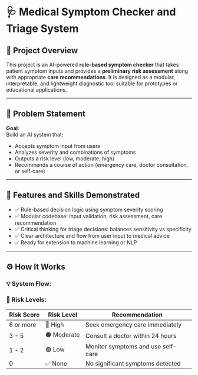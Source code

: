 # 🩺 Medical Symptom Checker and Triage System

## 📌 Project Overview

This project is an AI-powered **rule-based symptom checker** that takes patient symptom inputs and provides a **preliminary risk assessment** along with appropriate **care recommendations**. It is designed as a modular, interpretable, and lightweight diagnostic tool suitable for prototypes or educational applications.

---

## 🎯 Problem Statement

**Goal:**  
Build an AI system that:
- Accepts symptom input from users
- Analyzes severity and combinations of symptoms
- Outputs a risk level (low, moderate, high)
- Recommends a course of action (emergency care, doctor consultation, or self-care)

---

## 🧠 Features and Skills Demonstrated

- ✅ Rule-based decision logic using symptom severity scoring
- ✅ Modular codebase: input validation, risk assessment, care recommendation
- ✅ Critical thinking for triage decisions: balances sensitivity vs specificity
- ✅ Clear architecture and flow from user input to medical advice
- ✅ Ready for extension to machine learning or NLP

---

## ⚙️ How It Works

### 💡 System Flow:
### 🚦 Risk Levels:
| Risk Score | Risk Level   | Recommendation                                |
|------------|--------------|-----------------------------------------------|
| 6 or more  | 🔴 High      | Seek emergency care immediately               |
| 3 - 5      | 🟠 Moderate  | Consult a doctor within 24 hours              |
| 1 - 2      | 🟢 Low       | Monitor symptoms and use self-care            |
| 0          | ✅ None      | No significant symptoms detected              |
